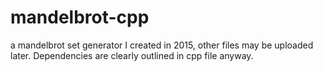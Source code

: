 # mandelbrot-cpp
a mandelbrot set generator I created in 2015, other files may be uploaded later. Dependencies are clearly outlined in cpp file anyway.
